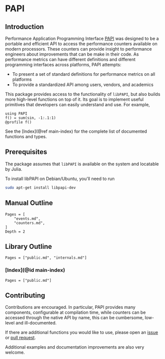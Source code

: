 # PAPI

## Introduction

Performance Application Programming Interface [PAPI](http://icl.cs.utk.edu/papi/index.html) was designed to be a portable and efficient API to access
the performance counters available on modern processors. These counters can provide insight to performance engineers
about improvements that can be make in their code. As performance metrics can have different definitions and different
programming interfaces across platforms, PAPI attempts:

- To present a set of standard definitions for performance metrics on all platforms
- To provide a standardized API among users, vendors, and academics

This package provides access to the functionality of `libPAPI`, but also builds more high-level functions on top of it.
Its goal is to implement useful primitives that developers can easily understand and use. For example,

```@example
using PAPI
f() = sum(sin, -1:.1:1)
@profile f()
```

See the [Index](@ref main-index) for the complete list of documented functions and types.

## Prerequisites

The package assumes that `libPAPI` is available on the system and locatable by Julia.

To install libPAPI on Debian/Ubuntu, you'll need to run
```bash
sudo apt-get install libpapi-dev
```

## Manual Outline

```@contents
Pages = [
    "events.md",
    "counters.md",
]
Depth = 2
```

## Library Outline

```@contents
Pages = ["public.md", "internals.md"]
```

### [Index](@id main-index)

```@index
Pages = ["public.md"]
```

## Contributing

Contributions are encouraged. In particular, PAPI provides many components, configurable at compilation time,
while counters can be accessed through the native API by name, this can be cumbersome, low-level and ill-documented.

If there are additional functions you would like to use, please open an [issue](https://github.com/tomhaber/PAPI.jl/issues) or [pull request](https://github.com/tomhaber/PAPI.jl/pulls).

Additional examples and documentation improvements are also very welcome.
